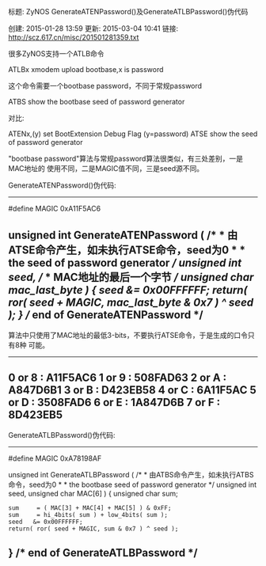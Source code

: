 标题: ZyNOS GenerateATENPassword()及GenerateATLBPassword()伪代码

创建: 2015-01-28 13:59
更新: 2015-03-04 10:41
链接: http://scz.617.cn/misc/201501281359.txt

很多ZyNOS支持一个ATLB命令

ATLBx       xmodem upload bootbase,x is password

这个命令需要一个bootbase password，不同于常规password

ATBS        show the bootbase seed of password generator

对比:

ATENx,(y)   set BootExtension Debug Flag (y=password)
ATSE        show the seed of password generator

"bootbase password"算法与常规password算法很类似，有三处差别，一是MAC地址的
使用不同，二是MAGIC值不同，三是seed源不同。

GenerateATENPassword()伪代码:

--------------------------------------------------------------------------
#define MAGIC   0xA11F5AC6

unsigned int GenerateATENPassword
(
    /*
     * 由ATSE命令产生，如未执行ATSE命令，seed为0
     *
     * the seed of password generator
     */
    unsigned int    seed,
    /*
     * MAC地址的最后一个字节
     */
    unsigned char   mac_last_byte
)
{
    seed   &= 0x00FFFFFF;
    return( ror( seed + MAGIC, mac_last_byte & 0x7 ) ^ seed );
}  /* end of GenerateATENPassword */
--------------------------------------------------------------------------

算法中只使用了MAC地址的最低3-bits，不要执行ATSE命令，于是生成的口令只有8种
可能。

--------------------------------------------------------------------------
0 or 8 : A11F5AC6
1 or 9 : 508FAD63
2 or A : A847D6B1
3 or B : D423EB58
4 or C : 6A11F5AC
5 or D : 3508FAD6
6 or E : 1A847D6B
7 or F : 8D423EB5
--------------------------------------------------------------------------

GenerateATLBPassword()伪代码:

--------------------------------------------------------------------------
#define MAGIC   0xA78198AF

unsigned int GenerateATLBPassword
(
    /*
     * 由ATBS命令产生，如未执行ATBS命令，seed为0
     *
     * the bootbase seed of password generator
     */
    unsigned int    seed,
    unsigned char   MAC[6]
)
{
    unsigned char   sum;

    sum     = ( MAC[3] + MAC[4] + MAC[5] ) & 0xFF;
    sum     = hi_4bits( sum ) + low_4bits( sum );
    seed   &= 0x00FFFFFF;
    return( ror( seed + MAGIC, sum & 0x7 ) ^ seed );
}  /* end of GenerateATLBPassword */
--------------------------------------------------------------------------
